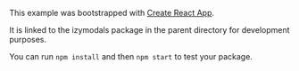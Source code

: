 This example was bootstrapped with [Create React App](https://github.com/facebook/create-react-app).

It is linked to the izymodals package in the parent directory for development purposes.

You can run `npm install` and then `npm start` to test your package.
